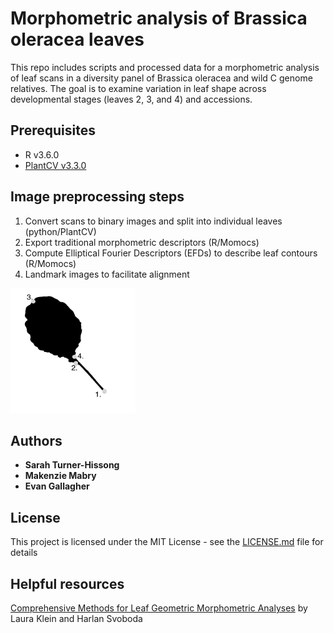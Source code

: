 # Morphometric analysis of Brassica oleracea leaves 

This repo includes scripts and processed data for a morphometric analysis of leaf scans in a diversity panel of Brassica oleracea and wild C genome relatives. The goal is to examine variation in leaf shape across developmental stages (leaves 2, 3, and 4) and accessions. 

## Prerequisites
* R v3.6.0 
* [PlantCV v3.3.0](https://github.com/danforthcenter/plantcv) 

## Image preprocessing steps 

1. Convert scans to binary images and split into individual leaves (python/PlantCV)
2. Export traditional morphometric descriptors (R/Momocs)
3. Compute Elliptical Fourier Descriptors (EFDs) to describe leaf contours (R/Momocs)
4. Landmark images to facilitate alignment 
  <img src="reports/Landmarking.png" width="200" height="200"> 

## Authors

* **Sarah Turner-Hissong**
* **Makenzie Mabry**
* **Evan Gallagher**

## License

This project is licensed under the MIT License - see the [LICENSE.md](LICENSE.md) file for details

## Helpful resources
[Comprehensive Methods for Leaf Geometric Morphometric Analyses](https://bio-protocol.org/e2269) by Laura Klein and Harlan Svoboda 

